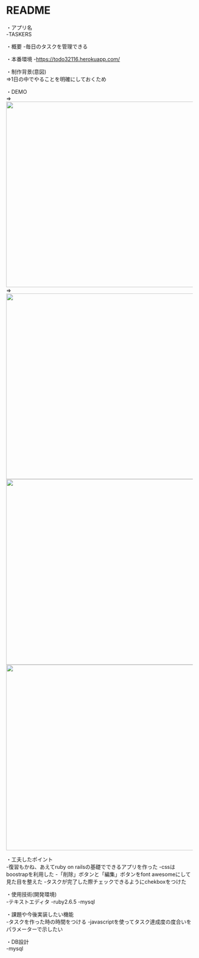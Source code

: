 # README

・アプリ名	
-TASKERS

・概要
-毎日のタスクを管理できる

・本番環境
-https://todo32116.herokuapp.com/

・制作背景(意図)						
⇒1日の中でやることを明確にしておくため

・DEMO		
⇒	<img loading="lazy" width="1000" height="500" src="https://i.gyazo.com/aa26a9197eed387f689d68061e31c42d.gif" alt="" class="wp-image-1099">
⇒ <img loading="lazy" width="1000" height="500" src="https://i.gyazo.com/ce7ba50955d3107f7808926df6c3f1be.gif" alt="" class="wp-image-1099">
 <img loading="lazy" width="1000" height="500" src="https://i.gyazo.com/7036fac9946db693fed81885983fe6d5.gif" alt="" class="wp-image-1099">
 <img loading="lazy" width="1000" height="500" src="https://i.gyazo.com/e4128ac9d3a3b33ca46860794ec03481.gif" alt="" class="wp-image-1099">


・工夫したポイント	
-復習もかね、あえてruby on railsの基礎でできるアプリを作った
-cssはboostrapを利用した
-「削除」ボタンと「編集」ボタンをfont awesomeにして見た目を整えた
-タスクが完了した際チェックできるようにchekboxをつけた


・使用技術(開発環境)		
-テキストエディタ
-ruby2.6.5
-mysql

・課題や今後実装したい機能		
-タスクを作った時の時間をつける
-javascriptを使ってタスク達成度の度合いをパラメーターで示したい

・DB設計						
-mysql
